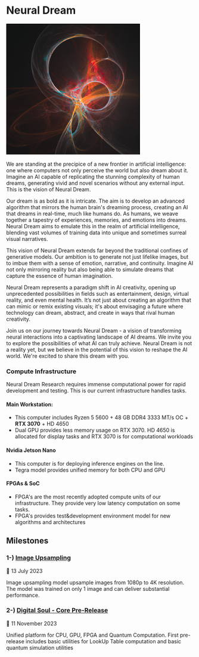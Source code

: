 # Neural Dream

![Image](https://github.com/NeuralDreamResearch/NeuralDream/blob/main/NeuralDream%20-%20logo.png?raw=true)

   We are standing at the precipice of a new frontier in artificial intelligence: one where computers not only perceive the world but also dream about it. Imagine an AI capable of replicating the stunning complexity of human dreams, generating vivid and novel scenarios without any external input. This is the vision of Neural Dream.

Our dream is as bold as it is intricate. The aim is to develop an advanced algorithm that mirrors the human brain's dreaming process, creating an AI that dreams in real-time, much like humans do. As humans, we weave together a tapestry of experiences, memories, and emotions into dreams. Neural Dream aims to emulate this in the realm of artificial intelligence, blending vast volumes of training data into unique and sometimes surreal visual narratives.

This vision of Neural Dream extends far beyond the traditional confines of generative models. Our ambition is to generate not just lifelike images, but to imbue them with a sense of emotion, narrative, and continuity. Imagine AI not only mirroring reality but also being able to simulate dreams that capture the essence of human imagination.

Neural Dream represents a paradigm shift in AI creativity, opening up unprecedented possibilities in fields such as entertainment, design, virtual reality, and even mental health. It’s not just about creating an algorithm that can mimic or remix existing visuals; it's about envisaging a future where technology can dream, abstract, and create in ways that rival human creativity.

Join us on our journey towards Neural Dream - a vision of transforming neural interactions into a captivating landscape of AI dreams. We invite you to explore the possibilities of what AI can truly achieve. Neural Dream is not a reality yet, but we believe in the potential of this vision to reshape the AI world. We're excited to share this dream with you.

### Compute Infrastructure
   Neural Dream Research requires immense computational power for rapid development and testing. This is our current infrastructure handles tasks.
#### Main Workstation:
- This computer includes Ryzen 5 5600 + 48 GB DDR4 3333 MT/s OC + **RTX 3070** + HD 4650
- Dual GPU provides less memory usage on RTX 3070. HD 4650 is allocated for display tasks and RTX 3070 is for computational workloads
#### Nvidia Jetson Nano
- This computer is for deploying inference engines on the line.
- Tegra model provides unified memory for both CPU and GPU
#### FPGAs & SoC
- FPGA's are the most recently adopted compute units of our infrastructure. They provide very low latency computation on some tasks.
- FPGA's provides test&development environment model for new algorithms and architectures

## Milestones
### 1-) [Image Upsampling](https://github.com/NeuralDreamResearch/ImageUpsampling)
📅 13 July 2023

Image upsampling model upsample images from 1080p to 4K resolution. The model was trained on only 1 image and can deliver substantial performance.

### 2-) [Digital Soul - Core Pre-Release](https://github.com/NeuralDreamResearch/DigitalSoul)
📅 11 November 2023

Unified platform for CPU, GPU, FPGA and Quantum Computation. First pre-release includes basic utilities for LookUp Table computation and basic quantum simulation utilities
